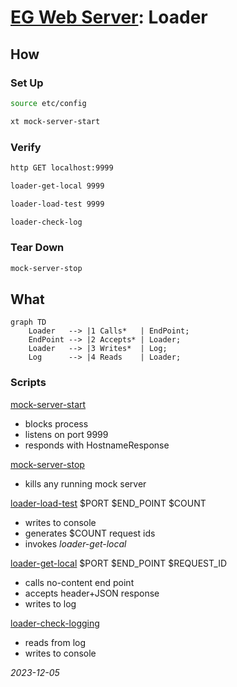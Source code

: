 


# [EG Web Server](../README.md): Loader


## How

### Set Up
```bash
source etc/config
```
```bash
xt mock-server-start
```

### Verify
```bash
http GET localhost:9999
```
```bash
loader-get-local 9999
```
```bash
loader-load-test 9999
```
```bash
loader-check-log
```

### Tear Down
```bash
mock-server-stop
```

## What
```mermaid
graph TD
    Loader   --> |1 Calls*   | EndPoint;
    EndPoint --> |2 Accepts* | Loader;
    Loader   --> |3 Writes*  | Log;
    Log      --> |4 Reads    | Loader;
```

### Scripts
[mock-server-start](bin/mock-server-start)
* blocks process
* listens on port 9999
* responds with HostnameResponse

[mock-server-stop](bin/mock-server-stop)
* kills any running mock server

[loader-load-test](bin/loader-load-test) $PORT $END_POINT $COUNT
* writes to console
* generates $COUNT request ids
* invokes *loader-get-local*

[loader-get-local](bin/loader-get-local) $PORT $END_POINT $REQUEST_ID
* calls no-content end point
* accepts header+JSON response
* writes to log

[loader-check-logging](bin/loader-check-logging)
* reads from log
* writes to console

*2023-12-05*
